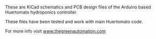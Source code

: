 These are KiCad schematics and PCB design files of the Arduino based Huertomato hydroponics controller. 

These files have been tested and work with main Huertomato code.

For more info visit www.thegreenautomation.com
